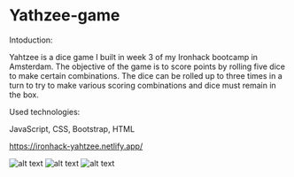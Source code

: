 # Yathzee-game

Intoduction:

Yahtzee is a dice game I built in week 3 of my Ironhack bootcamp in Amsterdam. The objective of the game is to score points by rolling five dice to make certain combinations. The dice can be rolled up to three times in a turn to try to make various scoring combinations and dice must remain in the box.

Used technologies:

JavaScript, CSS, Bootstrap, HTML

https://ironhack-yahtzee.netlify.app/

![alt text](https://res.cloudinary.com/dwnm4mxrr/image/upload/v1589892902/ironhack/screenshots/yahtzee2_jx1hh6.png)
![alt text](https://res.cloudinary.com/dwnm4mxrr/image/upload/v1589892902/ironhack/screenshots/yahtzee3_yc6rqi.png)
![alt text](https://res.cloudinary.com/dwnm4mxrr/image/upload/v1589892902/ironhack/screenshots/yahtzee4_fmqftw.png)
